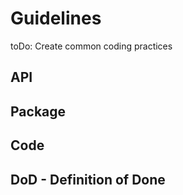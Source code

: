 # Guidelines
toDo: Create common coding practices
## API

## Package

## Code

## DoD - Definition of Done
